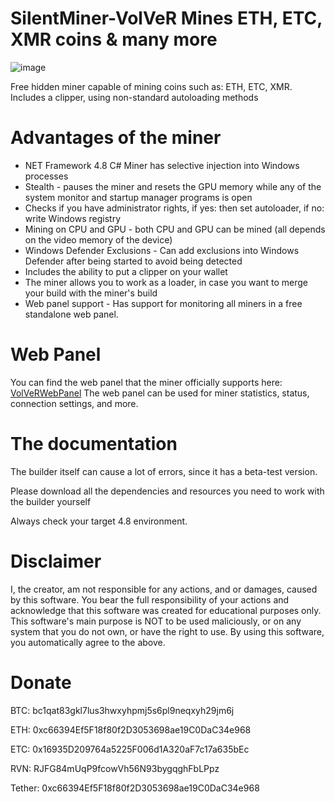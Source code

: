  # SilentMiner-VolVeR Mines ETH, ETC, XMR coins & many more
 ![image](https://user-images.githubusercontent.com/52369870/221296332-ee2be713-7089-4ccd-9891-02d2c57bf751.png)

Free hidden miner capable of mining coins such as: ETH, ETC, XMR. Includes a clipper, using non-standard autoloading methods

# Advantages of the miner

* NET Framework 4.8 C# Miner has selective injection into Windows processes 
* Stealth - pauses the miner and resets the GPU memory while any of the system monitor and startup manager programs is open
* Checks if you have administrator rights, if yes: then set autoloader, if no: write Windows registry
* Mining on CPU and GPU - both CPU and GPU can be mined (all depends on the video memory of the device)
* Windows Defender Exclusions - Can add exclusions into Windows Defender after being started to avoid being detected
* Includes the ability to put a clipper on your wallet
* The miner allows you to work as a loader, in case you want to merge your build with the miner's build
* Web panel support - Has support for monitoring all miners in a free standalone web panel.

# Web Panel
You can find the web panel that the miner officially supports here: [VolVeRWebPanel](https://github.com/VolVeRFM/VolVeRWebPanel) The web panel can be used for miner statistics, status, connection settings, and more.

# The documentation
The builder itself can cause a lot of errors, since it has a beta-test version.

Please download all the dependencies and resources you need to work with the builder yourself

Always check your target 4.8 environment.

# Disclaimer
I, the creator, am not responsible for any actions, and or damages, caused by this software.
You bear the full responsibility of your actions and acknowledge that this software was created for educational purposes only.
This software's main purpose is NOT to be used maliciously, or on any system that you do not own, or have the right to use.
By using this software, you automatically agree to the above.

# Donate
BTC: bc1qat83gkl7lus3hwxyhpmj5s6pl9neqxyh29jm6j

ETH: 0xc66394Ef5F18f80f2D3053698ae19C0DaC34e968

ETC: 0x16935D209764a5225F006d1A320aF7c17a635bEc

RVN: RJFG84mUqP9fcowVh56N93bygqghFbLPpz

Tether: 0xc66394Ef5F18f80f2D3053698ae19C0DaC34e968
